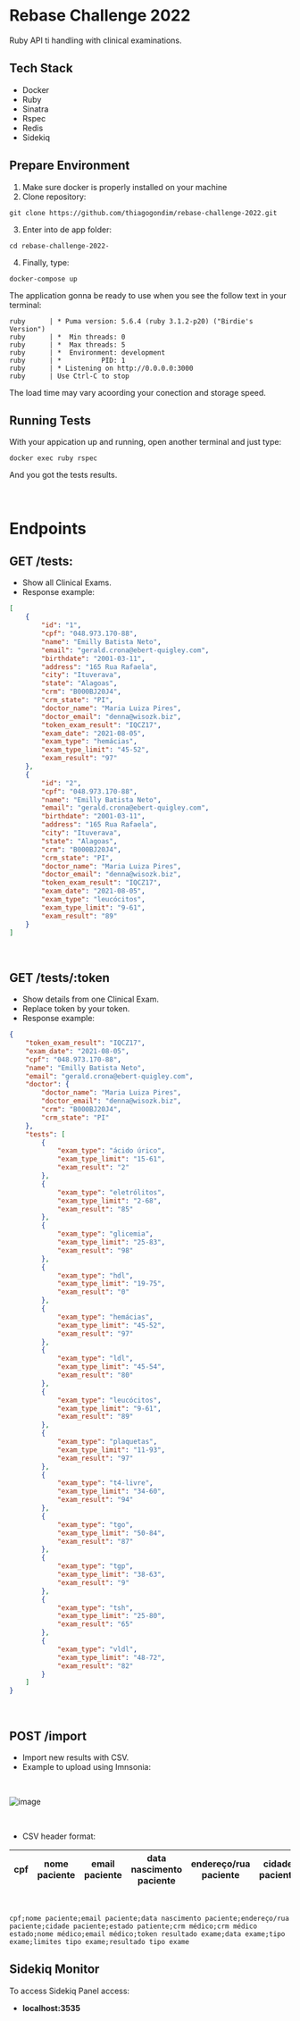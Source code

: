 # Rebase Challenge 2022

Ruby API ti handling with clinical examinations.

## Tech Stack
- Docker
- Ruby
- Sinatra
- Rspec
- Redis
- Sidekiq


## Prepare Environment

1. Make sure docker is properly installed on your machine
2. Clone repository:
```
git clone https://github.com/thiagogondim/rebase-challenge-2022.git
```
3. Enter into de app folder:
```
cd rebase-challenge-2022-
```
4. Finally, type:
```
docker-compose up
```

The application gonna be ready to use when you see the follow text in your terminal:

```
ruby      | * Puma version: 5.6.4 (ruby 3.1.2-p20) ("Birdie's Version")
ruby      | *  Min threads: 0
ruby      | *  Max threads: 5
ruby      | *  Environment: development
ruby      | *          PID: 1
ruby      | * Listening on http://0.0.0.0:3000
ruby      | Use Ctrl-C to stop
```
The load time may vary acoording your conection and storage speed.

## Running Tests
With your appication up and running, open another terminal and just type:
```
docker exec ruby rspec
```
And you got the tests results.

<br />

# **Endpoints**
## **GET /tests**: 
- Show all Clinical Exams.
- Response example: 

``` json
[
	{
		"id": "1",
		"cpf": "048.973.170-88",
		"name": "Emilly Batista Neto",
		"email": "gerald.crona@ebert-quigley.com",
		"birthdate": "2001-03-11",
		"address": "165 Rua Rafaela",
		"city": "Ituverava",
		"state": "Alagoas",
		"crm": "B000BJ20J4",
		"crm_state": "PI",
		"doctor_name": "Maria Luiza Pires",
		"doctor_email": "denna@wisozk.biz",
		"token_exam_result": "IQCZ17",
		"exam_date": "2021-08-05",
		"exam_type": "hemácias",
		"exam_type_limit": "45-52",
		"exam_result": "97"
	},
	{
		"id": "2",
		"cpf": "048.973.170-88",
		"name": "Emilly Batista Neto",
		"email": "gerald.crona@ebert-quigley.com",
		"birthdate": "2001-03-11",
		"address": "165 Rua Rafaela",
		"city": "Ituverava",
		"state": "Alagoas",
		"crm": "B000BJ20J4",
		"crm_state": "PI",
		"doctor_name": "Maria Luiza Pires",
		"doctor_email": "denna@wisozk.biz",
		"token_exam_result": "IQCZ17",
		"exam_date": "2021-08-05",
		"exam_type": "leucócitos",
		"exam_type_limit": "9-61",
		"exam_result": "89"
	}
]
```
<br />

## **GET /tests/:token**
- Show details from one Clinical Exam.
- Replace token by your token.
- Response example: 

``` json
{
	"token_exam_result": "IQCZ17",
	"exam_date": "2021-08-05",
	"cpf": "048.973.170-88",
	"name": "Emilly Batista Neto",
	"email": "gerald.crona@ebert-quigley.com",
	"doctor": {
		"doctor_name": "Maria Luiza Pires",
		"doctor_email": "denna@wisozk.biz",
		"crm": "B000BJ20J4",
		"crm_state": "PI"
	},
	"tests": [
		{
			"exam_type": "ácido úrico",
			"exam_type_limit": "15-61",
			"exam_result": "2"
		},
		{
			"exam_type": "eletrólitos",
			"exam_type_limit": "2-68",
			"exam_result": "85"
		},
		{
			"exam_type": "glicemia",
			"exam_type_limit": "25-83",
			"exam_result": "98"
		},
		{
			"exam_type": "hdl",
			"exam_type_limit": "19-75",
			"exam_result": "0"
		},
		{
			"exam_type": "hemácias",
			"exam_type_limit": "45-52",
			"exam_result": "97"
		},
		{
			"exam_type": "ldl",
			"exam_type_limit": "45-54",
			"exam_result": "80"
		},
		{
			"exam_type": "leucócitos",
			"exam_type_limit": "9-61",
			"exam_result": "89"
		},
		{
			"exam_type": "plaquetas",
			"exam_type_limit": "11-93",
			"exam_result": "97"
		},
		{
			"exam_type": "t4-livre",
			"exam_type_limit": "34-60",
			"exam_result": "94"
		},
		{
			"exam_type": "tgo",
			"exam_type_limit": "50-84",
			"exam_result": "87"
		},
		{
			"exam_type": "tgp",
			"exam_type_limit": "38-63",
			"exam_result": "9"
		},
		{
			"exam_type": "tsh",
			"exam_type_limit": "25-80",
			"exam_result": "65"
		},
		{
			"exam_type": "vldl",
			"exam_type_limit": "48-72",
			"exam_result": "82"
		}
	]
}
```

<br />

## **POST /import** 
- Import new results with CSV.
- Example to upload using Imnsonia:
<br />

![image](https://user-images.githubusercontent.com/14118336/180081121-5a8aa1ff-b5c7-4176-aefa-c5b467bb60b4.png)

<br />

- CSV header format:

| cpf | nome paciente | email paciente | data nascimento paciente | endereço/rua paciente | cidade paciente | estado patiente | crm médico | crm médico estado | nome médico | email médico | token resultado exame | data exame | tipo exame | limites tipo exame | resultado tipo exame |
|:---:|:-------------:|:--------------:|:------------------------:|:---------------------:|:---------------:|:---------------:|:----------:|:-----------------:|:-----------:|:------------:|:---------------------:|:----------:|:----------:|:------------------:|:--------------------:|

<br />

```
cpf;nome paciente;email paciente;data nascimento paciente;endereço/rua paciente;cidade paciente;estado patiente;crm médico;crm médico estado;nome médico;email médico;token resultado exame;data exame;tipo exame;limites tipo exame;resultado tipo exame
```
## Sidekiq Monitor
To access Sidekiq Panel access:
- **localhost:3535**
